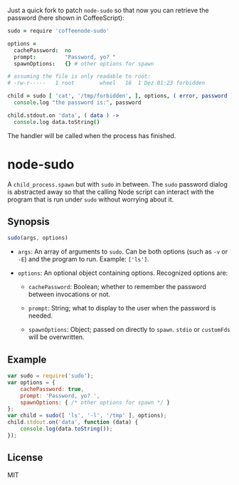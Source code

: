 
Just a quick fork to patch `node-sudo` so that now you can retrieve the password
(here shown in CoffeeScript):

```coffeescript
sudo = require 'coffeenode-sudo'

options =
  cachePassword:  no
  prompt:         "Password, yo? "
  spawnOptions:   {} # other options for spawn

# assuming the file is only readable to root:
# -rw-r-----   1 root        wheel   16  1 Dez 01:23 forbidden

child = sudo [ 'cat', '/tmp/forbidden', ], options, ( error, password ) ->
  console.log "the password is:", password

child.stdout.on 'data', ( data ) ->
  console.log data.toString()
```

The handler will be called when the process has finished.


node-sudo
=========

A `child_process.spawn` but with `sudo` in between. The `sudo` password dialog
is abstracted away so that the calling Node script can interact with the
program that is run under `sudo` without worrying about it.

Synopsis
--------

```javascript
sudo(args, options)
```

 - `args`: An array of arguments to `sudo`. Can be both options (such as `-v`
   or `-E`) and the program to run. Example: `['ls']`.

 - `options`: An optional object containing options. Recognized options are:

    - `cachePassword`: Boolean; whether to remember the password between
      invocations or not.

    - `prompt`: String; what to display to the user when the password is
      needed.

    - `spawnOptions`: Object; passed on directly to `spawn`. `stdio` or
      `customFds` will be overwritten.

Example
-------

```javascript
var sudo = require('sudo');
var options = {
    cachePassword: true,
    prompt: 'Password, yo? ',
    spawnOptions: { /* other options for spawn */ }
};
var child = sudo([ 'ls', '-l', '/tmp' ], options);
child.stdout.on('data', function (data) {
    console.log(data.toString());
});
```

License
-------

MIT
